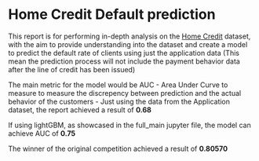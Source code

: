 # Home Credit Default prediction 

This report is for performing in-depth analysis on the [Home Credit]([url](https://www.kaggle.com/code/phamdinhkhanh/home-credit-default-risk/notebook)) dataset, with the aim to provide understanding into the dataset and create a model to predict the default rate of clients using just the application data (This mean the prediction process will not include the payment behavior data after the line of credit has been issued) 

The main metric for the model would be AUC - Area Under Curve to measure to measure the discrepency between prediction and the actual behavior of the customers - 
Just using the data from the Application dataset, the report achieved a result of  **0.68**

If using lightGBM, as showcased in the full_main jupyter file, the model can achieve AUC of **0.75**

The winner of the original competition achieved a result of **0.80570**
